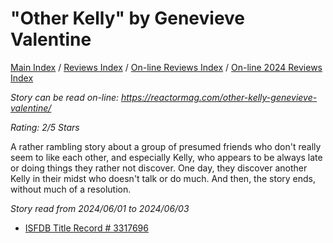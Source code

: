 # "Other Kelly" by Genevieve Valentine

[Main Index](../../../README.md) / [Reviews Index](../../README.md) / [On-line Reviews Index](../README.md) / [On-line 2024 Reviews Index](README.md)

*Story can be read on-line: <https://reactormag.com/other-kelly-genevieve-valentine/>*

*Rating: 2/5 Stars*

A rather rambling story about a group of presumed friends who don't really seem to like each other, and especially Kelly, who appears to be always late or doing things they rather not discover. One day, they discover another Kelly in their midst who doesn't talk or do much. And then, the story ends, without much of a resolution.

*Story read from 2024/06/01 to 2024/06/03*

- [ISFDB Title Record # 3317696](https://www.isfdb.org/cgi-bin/title.cgi?3317696)
